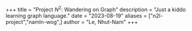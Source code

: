 +++
title = "Project $N^2$: Wandering on Graph"
description = "Just a kiddo learning graph language."
date = "2023-08-19"
aliases = ["n2l-project","namln-wog",]
author = "Le, Nhut-Nam"
+++